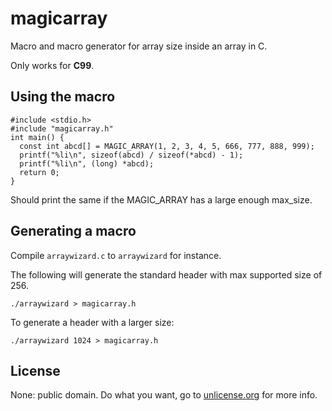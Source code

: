 magicarray
==========

Macro and macro generator for array size inside an array in C.

Only works for __C99__.

Using the macro
---------------

    #include <stdio.h>
    #include "magicarray.h"
    int main() {
      const int abcd[] = MAGIC_ARRAY(1, 2, 3, 4, 5, 666, 777, 888, 999);
      printf("%li\n", sizeof(abcd) / sizeof(*abcd) - 1);
      printf("%li\n", (long) *abcd);
      return 0;
    }

Should print the same if the MAGIC\_ARRAY has a large enough max\_size.


Generating a macro
------------------

Compile `arraywizard.c` to `arraywizard` for instance.

The following will generate the standard header with max supported size of 256.

    ./arraywizard > magicarray.h

To generate a header with a larger size:

    ./arraywizard 1024 > magicarray.h


License
-------

None: public domain. Do what you want, go to [unlicense.org](http://unlicense.org/)
for more info.
